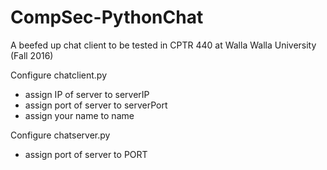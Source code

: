 # CompSec-PythonChat
A beefed up chat client to be tested in CPTR 440 at Walla Walla University (Fall 2016)

Configure chatclient.py
 - assign IP of server to serverIP
 - assign port of server to serverPort
 - assign your name to name
 
Configure chatserver.py
 - assign port of server to PORT
